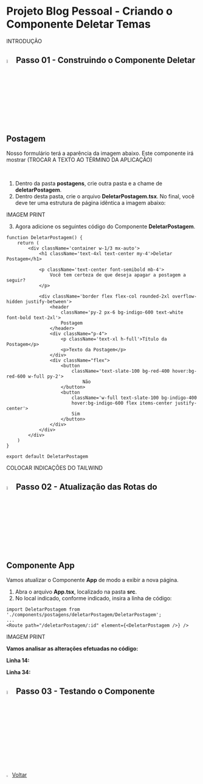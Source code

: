 <h1>Projeto Blog Pessoal - Criando o Componente Deletar Temas</h1>

INTRODUÇÃO

<h2><img src="https://i.imgur.com/H9wEgsJ.png" title="source: imgur.com" width="5%"/>Passo 01 - Construindo o Componente Deletar Postagem</h2>

Nosso formulário terá a aparência da imagem abaixo. Este componente irá mostrar (TROCAR A TEXTO AO TÉRMINO DA APLICAÇÃO)

<br>

1. Dentro da pasta **postagens**, crie outra pasta e a chame de **deletarPostagem**.
2. Dentro desta pasta, crie o arquivo **DeletarPostagem.tsx**. No final, você deve ter uma estrutura de página idêntica a imagem abaixo:

IMAGEM PRINT

3. Agora adicione os seguintes código do Componente **DeletarPostagem**.

```tsx
function DeletarPostagem() {
    return (
        <div className='container w-1/3 mx-auto'>
            <h1 className='text-4xl text-center my-4'>Deletar Postagem</h1>

            <p className='text-center font-semibold mb-4'>
                Você tem certeza de que deseja apagar a postagem a seguir?
            </p>

            <div className='border flex flex-col rounded-2xl overflow-hidden justify-between'>
                <header 
                    className='py-2 px-6 bg-indigo-600 text-white font-bold text-2xl'>
                    Postagem
                </header>
                <div className="p-4">
                    <p className='text-xl h-full'>Título da Postagem</p>
                    <p>Texto da Postagem</p>
                </div>
                <div className="flex">
                    <button 
                        className='text-slate-100 bg-red-400 hover:bg-red-600 w-full py-2'>
                            Não
                    </button>
                    <button 
                        className='w-full text-slate-100 bg-indigo-400 
                        hover:bg-indigo-600 flex items-center justify-center'>
                        Sim
                    </button>
                </div>
            </div>
        </div>
    )
}

export default DeletarPostagem
```

COLOCAR INDICAÇÕES DO TAILWIND

<h2><img src="https://i.imgur.com/H9wEgsJ.png" title="source: imgur.com" width="5%"/>Passo 02 - Atualização das Rotas do Componente App</h2>

Vamos atualizar o Componente **App** de modo a exibir a nova página.

1. Abra o arquivo **App.tsx**, localizado na pasta **src**.
2. No local indicado, conforme indicado, insira a linha de código:

```tsx
import DeletarPostagem from './components/postagens/deletarPostagem/DeletarPostagem';
...
<Route path="/deletarPostagem/:id" element={<DeletarPostagem />} />
```

IMAGEM PRINT

**Vamos analisar as alterações efetuadas no código:**

**Linha 14:** 

**Linha 34:**

<h2><img src="https://i.imgur.com/H9wEgsJ.png" title="source: imgur.com" width="5%"/>Passo 03 - Testando o Componente</h2>



<div align="left"><a href="README.md"><img src="https://i.imgur.com/XMgF3gl.png" title="source: imgur.com" width="3%"/>Voltar</a></div>